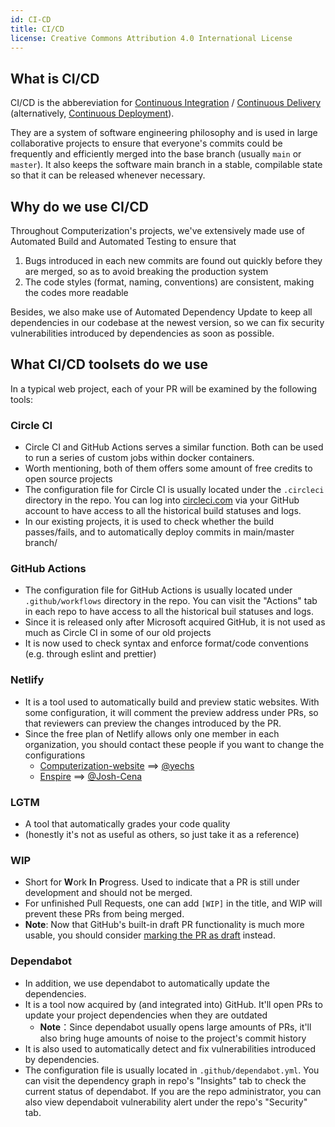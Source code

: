 ```yaml
---
id: CI-CD
title: CI/CD
license: Creative Commons Attribution 4.0 International License
---
```


## What is CI/CD

CI/CD is the abbereviation for [Continuous Integration](https://en.wikipedia.org/wiki/Continuous_integration) / [Continuous Delivery](https://en.wikipedia.org/wiki/Continuous_delivery) (alternatively, [Continuous Deployment](https://en.wikipedia.org/wiki/Continuous_deployment)).

They are a system of software engineering philosophy and is used in large collaborative projects to ensure that everyone's commits could be frequently and efficiently merged into the base branch (usually `main` or `master`). It also keeps the software main branch in a stable, compilable state so that it can be released whenever necessary.

<!-- TODO -->

## Why do we use CI/CD

Throughout Computerization's projects, we've extensively made use of Automated Build and Automated Testing to ensure that

1. Bugs introduced in each new commits are found out quickly before they are merged, so as to avoid breaking the production system
2. The code styles (format, naming, conventions) are consistent, making the codes more readable

Besides, we also make use of Automated Dependency Update to keep all dependencies in our codebase at the newest version, so we can fix security vulnerabilities introduced by dependencies as soon as possible.

<!-- TODO -->

## What CI/CD toolsets do we use

In a typical web project, each of your PR will be examined by the following tools:

### Circle CI

- Circle CI and GitHub Actions serves a similar function. Both can be used to run a series of custom jobs within docker containers.
- Worth mentioning, both of them offers some amount of free credits to open source projects
- The configuration file for Circle CI is usually located under the `.circleci` directory in the repo. You can log into [circleci.com](https://app.circleci.com) via your GitHub account to have access to all the historical build statuses and logs.
- In our existing projects, it is used to check whether the build passes/fails, and to automatically deploy commits in main/master branch/

### GitHub Actions

- The configuration file for GitHub Actions is usually located under `.github/workflows` directory in the repo. You can visit the "Actions" tab in each repo to have access to all the historical buil statuses and logs.
- Since it is released only after Microsoft acquired GitHub, it is not used as much as Circle CI in some of our old projects
- It is now used to check syntax and enforce format/code conventions (e.g. through eslint and prettier)

### Netlify

- It is a tool used to automatically build and preview static websites. With some configuration, it will comment the preview address under PRs, so that reviewers can preview the changes introduced by the PR.
- Since the free plan of Netlify allows only one member in each organization, you should contact these people if you want to change the configurations
  - [Computerization-website](https://github.com/Computerization/Computerization-website) ==> [@yechs](https://github.com/yechs)
  - [Enspire](https://github.com/Computerization/Enspire) ==> [@Josh-Cena](https://github.com/Josh-Cena)

### LGTM

- A tool that automatically grades your code quality
- (honestly it's not as useful as others, so just take it as a reference)

### WIP

- Short for **W**ork **I**n **P**rogress. Used to indicate that a PR is still under development and should not be merged.
- For unfinished Pull Requests, one can add `[WIP]` in the title, and WIP will prevent these PRs from being merged.
- **Note**: Now that GitHub's built-in draft PR functionality is much more usable, you should consider [marking the PR as draft](https://github.blog/changelog/2020-04-08-convert-pull-request-to-draft/) instead.

### Dependabot

- In addition, we use dependabot to automatically update the dependencies.
- It is a tool now acquired by (and integrated into) GitHub. It'll open PRs to update your project dependencies when they are outdated
  - **Note**：Since dependabot usually opens large amounts of PRs, it'll also bring huge amounts of noise to the project's commit history
- It is also used to automatically detect and fix vulnerabilities introduced by dependencies.
- The configuration file is usually located in `.github/dependabot.yml`. You can visit the dependency graph in repo's "Insights" tab to check the current status of dependabot. If you are the repo administrator, you can also view dependaboit vulnerability alert under the repo's "Security" tab.
